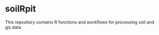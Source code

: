 soilRpit
======
This repository contains R functions and workflows for processing soil and gis data.
